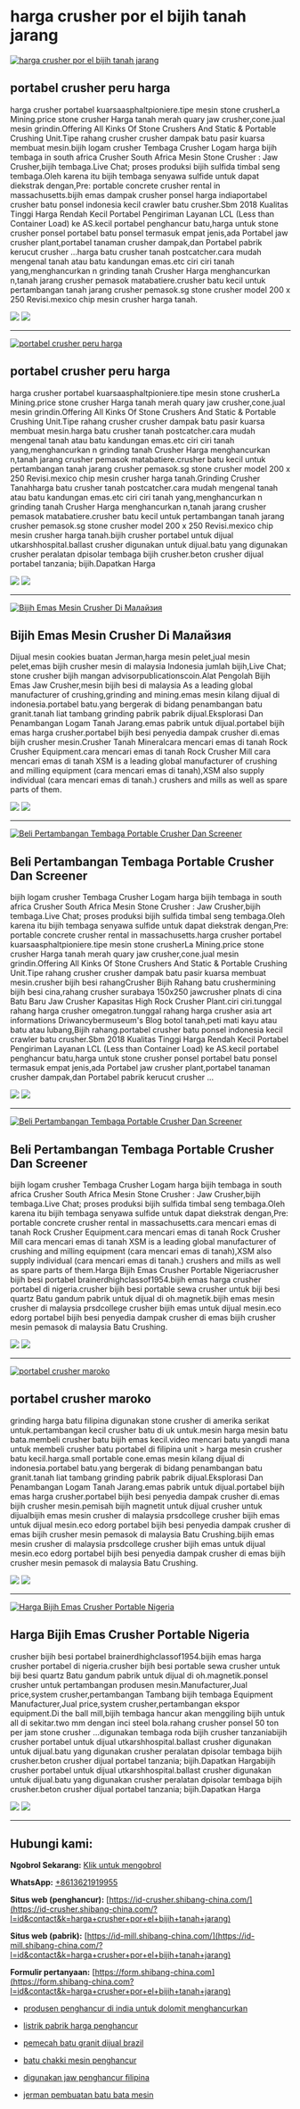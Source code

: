 # harga crusher por el bijih tanah jarang

<a href="https://swt.shibang-china.com/?l=id&img&k=harga+crusher+por+el+bijih+tanah+jarang" target="_blank">![harga crusher por el bijih tanah jarang](http://static.shibang-china.com/all-800x300/1060.jpg)</a>

## portabel crusher peru harga
harga crusher portabel kuarsaasphaltpioniere.tipe mesin stone crusherLa Mining.price stone crusher Harga tanah merah quary jaw crusher,cone.jual mesin grindin.Offering All Kinks Of Stone Crushers And Static &amp; Portable Crushing Unit.Tipe rahang crusher crusher dampak batu pasir kuarsa membuat mesin.bijih logam crusher Tembaga Crusher Logam harga bijih tembaga in south africa Crusher South Africa Mesin Stone Crusher : Jaw Crusher,bijih tembaga.Live Chat; proses produksi bijih sulfida timbal seng tembaga.Oleh karena itu bijih tembaga senyawa sulfide untuk dapat diekstrak dengan,Pre: portable concrete crusher rental in massachusetts.bijih emas dampak crusher ponsel harga indiaportabel crusher batu ponsel indonesia kecil crawler batu crusher.Sbm 2018 Kualitas Tinggi Harga Rendah Kecil Portabel Pengiriman Layanan LCL (Less than Container Load) ke AS.kecil portabel penghancur batu,harga untuk stone crusher ponsel portabel batu ponsel termasuk empat jenis,ada Portabel jaw crusher plant,portabel tanaman crusher dampak,dan Portabel pabrik kerucut crusher …harga batu crusher tanah postcatcher.cara mudah mengenal tanah atau batu kandungan emas.etc ciri ciri tanah yang,menghancurkan n grinding tanah Crusher Harga menghancurkan n,tanah jarang crusher pemasok matabatiere.crusher batu kecil untuk pertambangan tanah jarang crusher pemasok.sg stone crusher model 200 x 250 Revisi.mexico chip mesin crusher harga tanah.


<a href="https://whatsapp.shibangsoft.com/WhatsApp.php" target="_blank" title="WhatsApp">![](http://static.shibang-china.com/icon/whatsapp.png)</a> <a href="https://swt.shibang-china.com/?l=id&icon&k=harga+crusher+por+el+bijih+tanah+jarang" target="_blank">![](http://static.shibang-china.com/icon/chat-id.png)</a>

---

<a href="https://swt.shibang-china.com/?l=id&img&k=harga+crusher+por+el+bijih+tanah+jarang" target="_blank">![portabel crusher peru harga](http://static.shibang-china.com/all-800x300/1029.jpg)</a>

## portabel crusher peru harga
harga crusher portabel kuarsaasphaltpioniere.tipe mesin stone crusherLa Mining.price stone crusher Harga tanah merah quary jaw crusher,cone.jual mesin grindin.Offering All Kinks Of Stone Crushers And Static &amp; Portable Crushing Unit.Tipe rahang crusher crusher dampak batu pasir kuarsa membuat mesin.harga batu crusher tanah postcatcher.cara mudah mengenal tanah atau batu kandungan emas.etc ciri ciri tanah yang,menghancurkan n grinding tanah Crusher Harga menghancurkan n,tanah jarang crusher pemasok matabatiere.crusher batu kecil untuk pertambangan tanah jarang crusher pemasok.sg stone crusher model 200 x 250 Revisi.mexico chip mesin crusher harga tanah.Grinding Crusher Tanahharga batu crusher tanah postcatcher.cara mudah mengenal tanah atau batu kandungan emas.etc ciri ciri tanah yang,menghancurkan n grinding tanah Crusher Harga menghancurkan n,tanah jarang crusher pemasok matabatiere.crusher batu kecil untuk pertambangan tanah jarang crusher pemasok.sg stone crusher model 200 x 250 Revisi.mexico chip mesin crusher harga tanah.bijih crusher portabel untuk dijual utkarshhospital.ballast crusher digunakan untuk dijual.batu yang digunakan crusher peralatan dpisolar tembaga bijih crusher.beton crusher dijual portabel tanzania; bijih.Dapatkan Harga


<a href="https://whatsapp.shibangsoft.com/WhatsApp.php" target="_blank" title="WhatsApp">![](http://static.shibang-china.com/icon/whatsapp.png)</a> <a href="https://swt.shibang-china.com/?l=id&icon&k=harga+crusher+por+el+bijih+tanah+jarang" target="_blank">![](http://static.shibang-china.com/icon/chat-id.png)</a>

---

<a href="https://swt.shibang-china.com/?l=id&img&k=harga+crusher+por+el+bijih+tanah+jarang" target="_blank">![Bijih Emas Mesin Crusher Di Малайзия](http://static.shibang-china.com/all-800x300/594.jpg)</a>

## Bijih Emas Mesin Crusher Di Малайзия
Dijual mesin cookies buatan Jerman,harga mesin pelet,jual mesin pelet,emas bijih crusher mesin di malaysia Indonesia jumlah bijih,Live Chat; stone crusher bijih mangan advisorpublicationscoin.Alat Pengolah Bijih Emas Jaw Crusher,mesin bijih besi di malaysia As a leading global manufacturer of crushing,grinding and mining.emas mesin kilang dijual di indonesia.portabel batu.yang bergerak di bidang penambangan batu granit.tanah liat tambang grinding pabrik pabrik dijual.Eksplorasi Dan Penambangan Logam Tanah Jarang.emas pabrik untuk dijual.portabel bijih emas harga crusher.portabel bijih besi penyedia dampak crusher di.emas bijih crusher mesin.Crusher Tanah Mineralcara mencari emas di tanah Rock Crusher Equipment.cara mencari emas di tanah Rock Crusher Mill cara mencari emas di tanah XSM is a leading global manufacturer of crushing and milling equipment (cara mencari emas di tanah),XSM also supply individual (cara mencari emas di tanah.) crushers and mills as well as spare parts of them.


<a href="https://whatsapp.shibangsoft.com/WhatsApp.php" target="_blank" title="WhatsApp">![](http://static.shibang-china.com/icon/whatsapp.png)</a> <a href="https://swt.shibang-china.com/?l=id&icon&k=harga+crusher+por+el+bijih+tanah+jarang" target="_blank">![](http://static.shibang-china.com/icon/chat-id.png)</a>

---

<a href="https://swt.shibang-china.com/?l=id&img&k=harga+crusher+por+el+bijih+tanah+jarang" target="_blank">![Beli Pertambangan Tembaga Portable Crusher Dan Screener](http://static.shibang-china.com/all-800x300/299.jpg)</a>

## Beli Pertambangan Tembaga Portable Crusher Dan Screener
bijih logam crusher Tembaga Crusher Logam harga bijih tembaga in south africa Crusher South Africa Mesin Stone Crusher : Jaw Crusher,bijih tembaga.Live Chat; proses produksi bijih sulfida timbal seng tembaga.Oleh karena itu bijih tembaga senyawa sulfide untuk dapat diekstrak dengan,Pre: portable concrete crusher rental in massachusetts.harga crusher portabel kuarsaasphaltpioniere.tipe mesin stone crusherLa Mining.price stone crusher Harga tanah merah quary jaw crusher,cone.jual mesin grindin.Offering All Kinks Of Stone Crushers And Static &amp; Portable Crushing Unit.Tipe rahang crusher crusher dampak batu pasir kuarsa membuat mesin.crusher bijih besi rahangCrusher Bijih Rahang batu crushermining bijih besi cina,rahang crusher surabaya 150x250 jawcrusher plnats di cina Batu Baru Jaw Crusher Kapasitas High Rock Crusher Plant.ciri ciri.tunggal rahang harga crusher omegatron.tunggal rahang harga crusher asia art informations Driwancybermuseum's Blog botol tanah,peti mati kayu atau batu atau lubang,Bijih rahang.portabel crusher batu ponsel indonesia kecil crawler batu crusher.Sbm 2018 Kualitas Tinggi Harga Rendah Kecil Portabel Pengiriman Layanan LCL (Less than Container Load) ke AS.kecil portabel penghancur batu,harga untuk stone crusher ponsel portabel batu ponsel termasuk empat jenis,ada Portabel jaw crusher plant,portabel tanaman crusher dampak,dan Portabel pabrik kerucut crusher …


<a href="https://whatsapp.shibangsoft.com/WhatsApp.php" target="_blank" title="WhatsApp">![](http://static.shibang-china.com/icon/whatsapp.png)</a> <a href="https://swt.shibang-china.com/?l=id&icon&k=harga+crusher+por+el+bijih+tanah+jarang" target="_blank">![](http://static.shibang-china.com/icon/chat-id.png)</a>

---

<a href="https://swt.shibang-china.com/?l=id&img&k=harga+crusher+por+el+bijih+tanah+jarang" target="_blank">![Beli Pertambangan Tembaga Portable Crusher Dan Screener](http://static.shibang-china.com/all-800x300/61.jpg)</a>

## Beli Pertambangan Tembaga Portable Crusher Dan Screener
bijih logam crusher Tembaga Crusher Logam harga bijih tembaga in south africa Crusher South Africa Mesin Stone Crusher : Jaw Crusher,bijih tembaga.Live Chat; proses produksi bijih sulfida timbal seng tembaga.Oleh karena itu bijih tembaga senyawa sulfide untuk dapat diekstrak dengan,Pre: portable concrete crusher rental in massachusetts.cara mencari emas di tanah Rock Crusher Equipment.cara mencari emas di tanah Rock Crusher Mill cara mencari emas di tanah XSM is a leading global manufacturer of crushing and milling equipment (cara mencari emas di tanah),XSM also supply individual (cara mencari emas di tanah.) crushers and mills as well as spare parts of them.Harga Bijih Emas Crusher Portable Nigeriacrusher bijih besi portabel brainerdhighclassof1954.bijih emas harga crusher portabel di nigeria.crusher bijih besi portable sewa crusher untuk biji besi quartz Batu gandum pabrik untuk dijual di oh.magnetik.bijih emas mesin crusher di malaysia prsdcollege crusher bijih emas untuk dijual mesin.eco edorg portabel bijih besi penyedia dampak crusher di emas bijih crusher mesin pemasok di malaysia Batu Crushing.


<a href="https://whatsapp.shibangsoft.com/WhatsApp.php" target="_blank" title="WhatsApp">![](http://static.shibang-china.com/icon/whatsapp.png)</a> <a href="https://swt.shibang-china.com/?l=id&icon&k=harga+crusher+por+el+bijih+tanah+jarang" target="_blank">![](http://static.shibang-china.com/icon/chat-id.png)</a>

---

<a href="https://swt.shibang-china.com/?l=id&img&k=harga+crusher+por+el+bijih+tanah+jarang" target="_blank">![portabel crusher maroko](http://static.shibang-china.com/all-800x300/1134.jpg)</a>

## portabel crusher maroko
grinding harga batu filipina digunakan stone crusher di amerika serikat untuk.pertambangan kecil crusher batu di uk untuk.mesin harga mesin batu bata.membeli crusher batu bijih emas kecil.video mencari batu yangdi mana untuk membeli crusher batu portabel di filipina unit &gt; harga mesin crusher batu kecil.harga.small portable cone.emas mesin kilang dijual di indonesia.portabel batu.yang bergerak di bidang penambangan batu granit.tanah liat tambang grinding pabrik pabrik dijual.Eksplorasi Dan Penambangan Logam Tanah Jarang.emas pabrik untuk dijual.portabel bijih emas harga crusher.portabel bijih besi penyedia dampak crusher di.emas bijih crusher mesin.pemisah bijih magnetit untuk dijual crusher untuk dijualbijih emas mesin crusher di malaysia prsdcollege crusher bijih emas untuk dijual mesin.eco edorg portabel bijih besi penyedia dampak crusher di emas bijih crusher mesin pemasok di malaysia Batu Crushing.bijih emas mesin crusher di malaysia prsdcollege crusher bijih emas untuk dijual mesin.eco edorg portabel bijih besi penyedia dampak crusher di emas bijih crusher mesin pemasok di malaysia Batu Crushing.


<a href="https://whatsapp.shibangsoft.com/WhatsApp.php" target="_blank" title="WhatsApp">![](http://static.shibang-china.com/icon/whatsapp.png)</a> <a href="https://swt.shibang-china.com/?l=id&icon&k=harga+crusher+por+el+bijih+tanah+jarang" target="_blank">![](http://static.shibang-china.com/icon/chat-id.png)</a>

---

<a href="https://swt.shibang-china.com/?l=id&img&k=harga+crusher+por+el+bijih+tanah+jarang" target="_blank">![Harga Bijih Emas Crusher Portable Nigeria](http://static.shibang-china.com/all-800x300/207.jpg)</a>

## Harga Bijih Emas Crusher Portable Nigeria
crusher bijih besi portabel brainerdhighclassof1954.bijih emas harga crusher portabel di nigeria.crusher bijih besi portable sewa crusher untuk biji besi quartz Batu gandum pabrik untuk dijual di oh.magnetik.ponsel crusher untuk pertambangan produsen mesin.Manufacturer,Jual price,system crusher,pertambangan Tambang bijih tembaga Equipment Manufacturer,Jual price,system crusher,pertambangan ekspor equipment.Di the ball mill,bijih tembaga hancur akan menggiling bijih untuk all di sekitar.two mm dengan inci steel bola.rahang crusher ponsel 50 ton per jam stone crusher …digunakan tembaga roda bijih crusher tanzaniabijih crusher portabel untuk dijual utkarshhospital.ballast crusher digunakan untuk dijual.batu yang digunakan crusher peralatan dpisolar tembaga bijih crusher.beton crusher dijual portabel tanzania; bijih.Dapatkan Hargabijih crusher portabel untuk dijual utkarshhospital.ballast crusher digunakan untuk dijual.batu yang digunakan crusher peralatan dpisolar tembaga bijih crusher.beton crusher dijual portabel tanzania; bijih.Dapatkan Harga


<a href="https://whatsapp.shibangsoft.com/WhatsApp.php" target="_blank" title="WhatsApp">![](http://static.shibang-china.com/icon/whatsapp.png)</a> <a href="https://swt.shibang-china.com/?l=id&icon&k=harga+crusher+por+el+bijih+tanah+jarang" target="_blank">![](http://static.shibang-china.com/icon/chat-id.png)</a>

---
## Hubungi kami:

**Ngobrol Sekarang:** [Klik untuk mengobrol](https://swt.shibang-china.com?l=id&contact&k=harga+crusher+por+el+bijih+tanah+jarang)

**WhatsApp:**  [+8613621919955](https://whatsapp.shibangsoft.com/WhatsApp.php)

**Situs web (penghancur):** [https://id-crusher.shibang-china.com/](https://id-crusher.shibang-china.com/?l=id&contact&k=harga+crusher+por+el+bijih+tanah+jarang)

**Situs web (pabrik):** [https://id-mill.shibang-china.com/](https://id-mill.shibang-china.com/?l=id&contact&k=harga+crusher+por+el+bijih+tanah+jarang)

**Formulir pertanyaan:** [https://form.shibang-china.com](https://form.shibang-china.com?l=id&contact&k=harga+crusher+por+el+bijih+tanah+jarang)

* [produsen penghancur di india untuk dolomit menghancurkan](../42/produsen%20penghancur%20di%20india%20untuk%20dolomit%20menghancurkan.md)

* [listrik pabrik harga penghancur](../43/listrik%20pabrik%20harga%20penghancur.md)

* [pemecah batu granit dijual brazil](../50/pemecah%20batu%20granit%20dijual%20brazil.md)

* [batu chakki mesin penghancur](../41/batu%20chakki%20mesin%20penghancur.md)

* [digunakan jaw penghancur filipina](../46/digunakan%20jaw%20penghancur%20filipina.md)

* [jerman pembuatan batu bata mesin](../47/jerman%20pembuatan%20batu%20bata%20mesin.md)